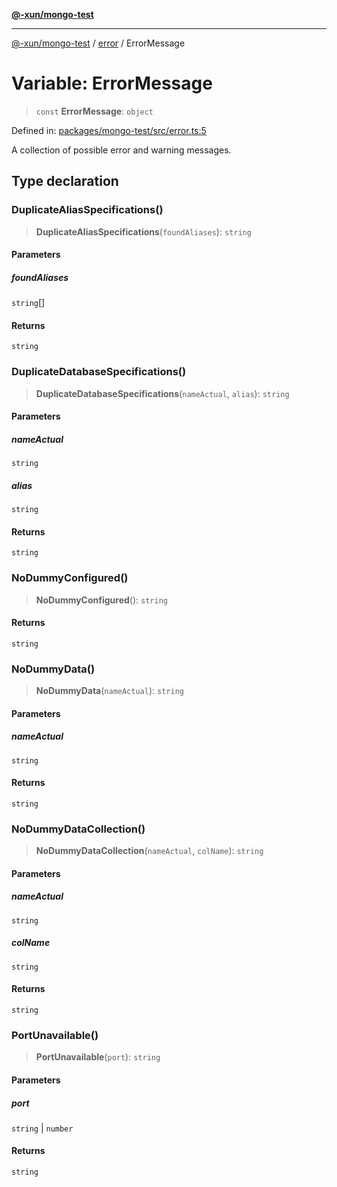 [**@-xun/mongo-test**](../../README.md)

***

[@-xun/mongo-test](../../README.md) / [error](../README.md) / ErrorMessage

# Variable: ErrorMessage

> `const` **ErrorMessage**: `object`

Defined in: [packages/mongo-test/src/error.ts:5](https://github.com/Xunnamius/mongo-utils/blob/8747a56a8e988c89d29bdd6b87729b00fdd17503/packages/mongo-test/src/error.ts#L5)

A collection of possible error and warning messages.

## Type declaration

### DuplicateAliasSpecifications()

> **DuplicateAliasSpecifications**(`foundAliases`): `string`

#### Parameters

##### foundAliases

`string`[]

#### Returns

`string`

### DuplicateDatabaseSpecifications()

> **DuplicateDatabaseSpecifications**(`nameActual`, `alias`): `string`

#### Parameters

##### nameActual

`string`

##### alias

`string`

#### Returns

`string`

### NoDummyConfigured()

> **NoDummyConfigured**(): `string`

#### Returns

`string`

### NoDummyData()

> **NoDummyData**(`nameActual`): `string`

#### Parameters

##### nameActual

`string`

#### Returns

`string`

### NoDummyDataCollection()

> **NoDummyDataCollection**(`nameActual`, `colName`): `string`

#### Parameters

##### nameActual

`string`

##### colName

`string`

#### Returns

`string`

### PortUnavailable()

> **PortUnavailable**(`port`): `string`

#### Parameters

##### port

`string` | `number`

#### Returns

`string`
